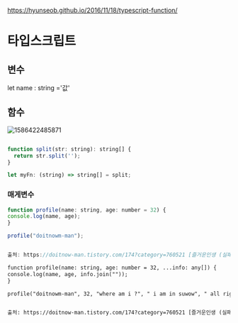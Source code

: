 https://hyunseob.github.io/2016/11/18/typescript-function/

# 타입스크립트

## 변수

let    name : string ='값'

## 함수

![1586422485871](C:\Users\apexsoft\AppData\Roaming\Typora\typora-user-images\1586422485871.png)

```js

function split(str: string): string[] {
  return str.split('');
}
```

```js
let myFn: (string) => string[] = split;
```

### 매게변수 

```js
function profile(name: string, age: number = 32) {
console.log(name, age);
}

profile("doitnowm-man");


출처: https://doitnow-man.tistory.com/174?category=760521 [즐거운인생 (실패 또하나의 성공)]
```

```html
function profile(name: string, age: number = 32, ...info: any[]) {
console.log(name, age, info.join(""));
}

profile("doitnowm-man", 32, "where am i ?", " i am in suwow", " all right");


출처: https://doitnow-man.tistory.com/174?category=760521 [즐거운인생 (실패 또하나의 성공)]
```

